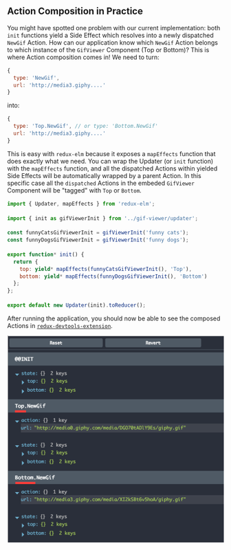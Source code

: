 ## Action Composition in Practice

You might have spotted one problem with our current implementation: both `init` functions yield a Side Effect which resolves into a newly dispatched `NewGif` Action. How can our application know which `NewGif` Action belongs to which instance of the `GifViewer` Component (Top or Bottom)? This is where Action composition comes in! We need to turn:

```javascript
{
  type: 'NewGif',
  url: 'http://media3.giphy....'
}
```

into:

```javascript
{
  type: 'Top.NewGif', // or type: 'Bottom.NewGif'
  url: 'http://media3.giphy....'
}
```

This is easy with `redux-elm` because it exposes a `mapEffects` function that does exactly what we need. You can wrap the Updater (or `init` function) with the `mapEffects` function, and all the dispatched Actions within yielded Side Effects will be automatically wrapped by a parent Action. In this specific case all the `dispatched` Actions in the embeded `GifViewer` Component will be "tagged" with `Top` or `Bottom`.

```javascript
import { Updater, mapEffects } from 'redux-elm';

import { init as gifViewerInit } from '../gif-viewer/updater';

const funnyCatsGifViewerInit = gifViewerInit('funny cats');
const funnyDogsGifViewerInit = gifViewerInit('funny dogs');

export function* init() {
  return {
    top: yield* mapEffects(funnyCatsGifViewerInit(), 'Top'),
    bottom: yield* mapEffects(funnyDogsGifViewerInit(), 'Bottom')
  };
};

export default new Updater(init).toReducer();

```

After running the application, you should now be able to see the composed Actions in [`redux-devtools-extension`](https://github.com/zalmoxisus/redux-devtools-extension).

![gif-viewer-pair-3](../../assets/9.png)